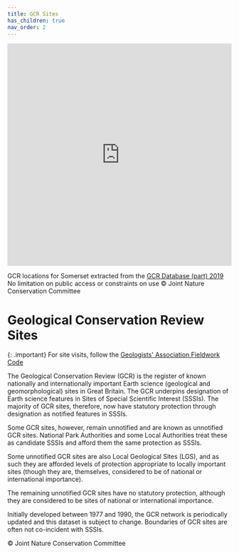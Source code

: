 ```yaml
---
title: GCR Sites
has_children: true
nav_order: 2
---
```


<iframe allowfullscreen src="https://somersetgeology.github.io/gcr-csv/index.html" style="height:500px; width:100%; border:none;" title="Somerset GCR Sites"></iframe>

GCR locations for Somerset extracted from the [GCR Database (part) 2019](https://hub.jncc.gov.uk/assets/b0f53582-f93d-4e70-8ff9-0f16b660e4ad) No limitation on public access or constraints on use © Joint Nature Conservation Committee 
 
# Geological Conservation Review Sites

{: .important}
For site visits, follow the [Geologists' Association Fieldwork Code](https://somersetgeology.github.io/GA_geological_field_work_code.pdf)

The Geological Conservation Review (GCR) is the register of known nationally and internationally important Earth science (geological and geomorphological) sites in Great Britain. The GCR underpins designation of Earth science features in Sites of Special Scientific Interest (SSSIs). The majority of GCR sites, therefore, now have statutory protection through designation as notified features in SSSIs.

Some GCR sites, however, remain unnotified and are known as unnotified GCR sites. National Park Authorities and some Local Authorities treat these as candidate SSSIs and afford them the same protection as SSSIs.

Some unnotified GCR sites are also Local Geological Sites (LGS), and as such they are afforded levels of protection appropriate to locally important sites (though they are, themselves, considered to be of national or international importance).

The remaining unnotified GCR sites have no statutory protection, although they are considered to be sites of national or international importance.

Initially developed between 1977 and 1990, the GCR network is periodically updated and this dataset is subject to change. Boundaries of GCR sites are often not co-incident with SSSIs.

© Joint Nature Conservation Committee
